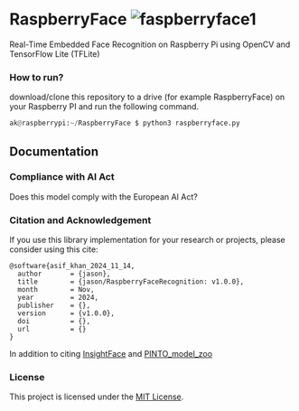 # RaspberryFace ![faspberryface1](https://github.com/user-attachments/assets/10c9be31-61c5-4e30-9a2a-0598b7a5bb03)
Real-Time Embedded Face Recognition on Raspberry Pi using OpenCV and TensorFlow Lite (TFLite)

### How to run?
download/clone this repository to a drive (for example RaspberryFace) on your Raspberry PI and run the following command.
```python
ak@raspberrypi:~/RaspberryFace $ python3 raspberryface.py
```


## Documentation
### Compliance with AI Act
Does this model comply with the European AI Act?

### Citation and Acknowledgement
If you use this library implementation for your research or projects, please consider using this cite:
```
@software{asif_khan_2024_11_14,
  author       = {jason},
  title        = {jason/RaspberryFaceRecognition: v1.0.0},
  month        = Nov,
  year         = 2024,
  publisher    = {},
  version      = {v1.0.0},
  doi          = {},
  url          = {}
}
```
In addition to citing [InsightFace](https://github.com/deepinsight/insightface/tree/master) and [PINTO_model_zoo](https://github.com/PINTO0309/PINTO_model_zoo)

### License
This project is licensed under the [MIT License](LICENSE).
